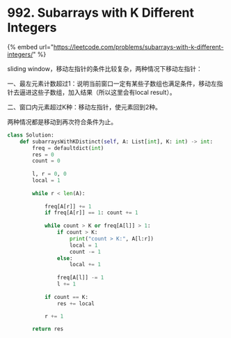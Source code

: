 # 992. Subarrays with K Different Integers

{% embed url="https://leetcode.com/problems/subarrays-with-k-different-integers/" %}

sliding window，移动左指针的条件比较复杂，两种情况下移动左指针：

一、最左元素计数超过1：说明当前窗口一定有某些子数组也满足条件，移动左指针去逼进这些子数组，加入结果（所以这里会有local result）。

二、窗口内元素超过K种：移动左指针，使元素回到2种。

两种情况都是移动到再次符合条件为止。

```python
class Solution:
    def subarraysWithKDistinct(self, A: List[int], K: int) -> int:
        freq = defaultdict(int)
        res = 0
        count = 0
        
        l, r = 0, 0
        local = 1
        
        while r < len(A):
            
            freq[A[r]] += 1
            if freq[A[r]] == 1: count += 1
                
            while count > K or freq[A[l]] > 1:
                if count > K: 
                    print("count > K:", A[l:r])
                    local = 1
                    count -= 1
                else:
                    local += 1
                    
                freq[A[l]] -= 1
                l += 1
            
            if count == K:
                res += local
                
            r += 1

        return res
```

